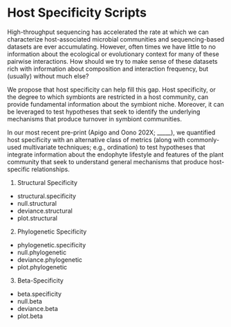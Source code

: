 # Host Specificity Scripts

High-throughput sequencing has accelerated the rate at which we can characterize host-associated microbial communities and sequencing-based datasets are ever accumulating. However, often times we have little to no information about the ecological or evolutionary context for many of these pairwise interactions. How should we try to make sense of these datasets rich with information about composition and interaction frequency, but (usually) without much else? 

We propose that host specificity can help fill this gap. Host specificity, or the degree to which symbionts are restricted in a host community, can provide fundamental information about the symbiont niche. Moreover, it can be leveraged to test hypotheses that seek to identify the underlying mechanisms that produce turnover in symbiont communities. 

In our most recent pre-print (Apigo and Oono 202X; _____), we quantified host specificity with an alternative class of metrics (along with commonly-used multivariate techniques; e.g., ordination) to test hypotheses that integrate information about the endophyte lifestyle and features of the plant community that seek to understand general mechanisms that produce host-specific relationships. 

1. Structural Specificity
 + structural.specificity
 + null.structural
 + deviance.structural
 + plot.structural 

2. Phylogenetic Specificity
 + phylogenetic.specificity
 + null.phylogenetic
 + deviance.phylogenetic
 + plot.phylogenetic 

3. Beta-Specificity
 + beta.specificity
 + null.beta
 + deviance.beta
 + plot.beta 



 
 

